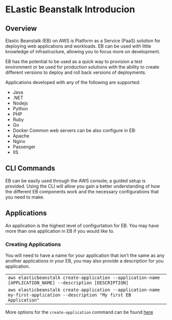 # ELastic Beanstalk Introducion
## Overview
Elastic Beanstalk (EB) on AWS is Platform as a Service (PaaS) solution for deploying web applications and workloads.
EB can be used with little knowledge of infrastructure, allowing you to focus more on development.

EB has the potential to be used as a quick way to provision a test environment or be used for production solutions with the ability to create different versions to deploy and roll back versions of deployments.

Applications developed with any of the following are supported:
- Java
- .NET
- Nodejs
- Python
- PHP
- Ruby
- Go
- Docker
Common web servers can be also configure in EB:
- Apache
- Nginx
- Passenger
- IIS

## CLI Commands
EB can be easily used through the AWS console; a guided setup is provided.
Using the CLI will allow you gain a better understanding of how the different EB components work and the necessary configurations that you need to make.

## Applications
An application is the highest level of configurtation for EB.
You may have more than one application in EB if you would like to.
### Creating Applications
You will need to have a name for your application that isn't the same as any another applications in your EB, you may also provide a description for you application.

||
|-|
|`aws elasticbeanstalk create-application --application-name [APPLICATION_NAME] --description [DESCRIPTION]`|
|`aws elasticbeanstalk create-application --application-name my-first-application --description "My first EB Application"`|

More options for the `create-application` command can be found [here](https://docs.aws.amazon.com/cli/latest/reference/elasticbeanstalk/create-application.html)
